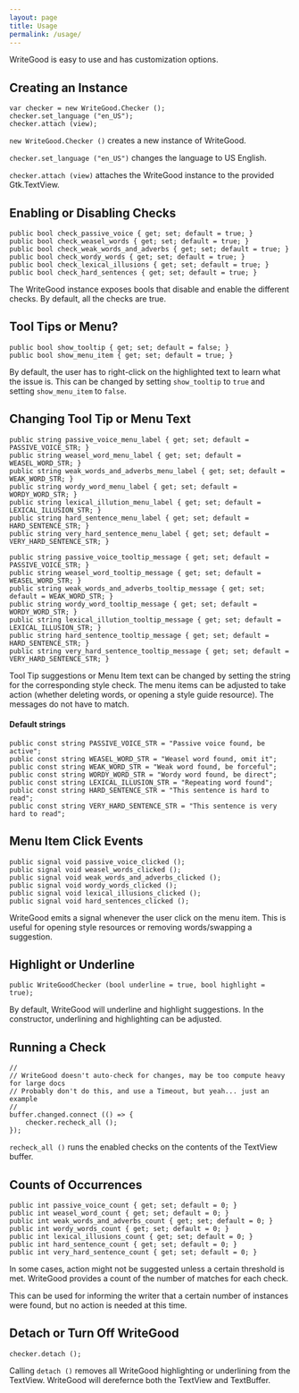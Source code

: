 ```yaml
---
layout: page
title: Usage
permalink: /usage/
---
```


WriteGood is easy to use and has customization options.

## Creating an Instance

```vala
var checker = new WriteGood.Checker ();
checker.set_language ("en_US");
checker.attach (view);
```

`new WriteGood.Checker ()` creates a new instance of WriteGood.

`checker.set_language ("en_US")` changes the language to US English.

`checker.attach (view)` attaches the WriteGood instance to the provided Gtk.TextView.

## Enabling or Disabling Checks

```vala
public bool check_passive_voice { get; set; default = true; }
public bool check_weasel_words { get; set; default = true; }
public bool check_weak_words_and_adverbs { get; set; default = true; }
public bool check_wordy_words { get; set; default = true; }
public bool check_lexical_illusions { get; set; default = true; }
public bool check_hard_sentences { get; set; default = true; }
```

The WriteGood instance exposes bools that disable and enable the different checks. By default, all the checks are true.

## Tool Tips or Menu?

```vala
public bool show_tooltip { get; set; default = false; }
public bool show_menu_item { get; set; default = true; }
```

By default, the user has to right-click on the highlighted text to learn what the issue is. This can be changed by setting `show_tooltip` to `true` and setting `show_menu_item` to `false`.

## Changing Tool Tip or Menu Text

```vala
public string passive_voice_menu_label { get; set; default = PASSIVE_VOICE_STR; }
public string weasel_word_menu_label { get; set; default = WEASEL_WORD_STR; }
public string weak_words_and_adverbs_menu_label { get; set; default = WEAK_WORD_STR; }
public string wordy_word_menu_label { get; set; default = WORDY_WORD_STR; }
public string lexical_illution_menu_label { get; set; default = LEXICAL_ILLUSION_STR; }
public string hard_sentence_menu_label { get; set; default = HARD_SENTENCE_STR; }
public string very_hard_sentence_menu_label { get; set; default = VERY_HARD_SENTENCE_STR; }

public string passive_voice_tooltip_message { get; set; default = PASSIVE_VOICE_STR; }
public string weasel_word_tooltip_message { get; set; default = WEASEL_WORD_STR; }
public string weak_words_and_adverbs_tooltip_message { get; set; default = WEAK_WORD_STR; }
public string wordy_word_tooltip_message { get; set; default = WORDY_WORD_STR; }
public string lexical_illution_tooltip_message { get; set; default = LEXICAL_ILLUSION_STR; }
public string hard_sentence_tooltip_message { get; set; default = HARD_SENTENCE_STR; }
public string very_hard_sentence_tooltip_message { get; set; default = VERY_HARD_SENTENCE_STR; }
```

Tool Tip suggestions or Menu Item text can be changed by setting the string for the corresponding style check. The menu items can be adjusted to take action (whether deleting words, or opening a style guide resource). The messages do not have to match.

#### Default strings

```vala
public const string PASSIVE_VOICE_STR = "Passive voice found, be active";
public const string WEASEL_WORD_STR = "Weasel word found, omit it";
public const string WEAK_WORD_STR = "Weak word found, be forceful";
public const string WORDY_WORD_STR = "Wordy word found, be direct";
public const string LEXICAL_ILLUSION_STR = "Repeating word found";
public const string HARD_SENTENCE_STR = "This sentence is hard to read";
public const string VERY_HARD_SENTENCE_STR = "This sentence is very hard to read";
```

## Menu Item Click Events

```vala
public signal void passive_voice_clicked ();
public signal void weasel_words_clicked ();
public signal void weak_words_and_adverbs_clicked ();
public signal void wordy_words_clicked ();
public signal void lexical_illusions_clicked ();
public signal void hard_sentences_clicked ();
```

WriteGood emits a signal whenever the user click on the menu item. This is useful for opening style resources or removing words/swapping a suggestion.

## Highlight or Underline

```vala
public WriteGoodChecker (bool underline = true, bool highlight = true);
```

By default, WriteGood will underline and highlight suggestions. In the constructor, underlining and highlighting can be adjusted.

## Running a Check

```vala
//
// WriteGood doesn't auto-check for changes, may be too compute heavy for large docs
// Probably don't do this, and use a Timeout, but yeah... just an example
//
buffer.changed.connect (() => {
    checker.recheck_all ();
});
```

`recheck_all ()` runs the enabled checks on the contents of the TextView buffer.

## Counts of Occurrences

```vala
public int passive_voice_count { get; set; default = 0; }
public int weasel_word_count { get; set; default = 0; }
public int weak_words_and_adverbs_count { get; set; default = 0; }
public int wordy_words_count { get; set; default = 0; }
public int lexical_illusions_count { get; set; default = 0; }
public int hard_sentence_count { get; set; default = 0; }
public int very_hard_sentence_count { get; set; default = 0; }
```

In some cases, action might not be suggested unless a certain threshold is met. WriteGood provides a count of the number of matches for each check.

This can be used for informing the writer that a certain number of instances were found, but no action is needed at this time.

## Detach or Turn Off WriteGood

```vala
checker.detach ();
```

Calling `detach ()` removes all WriteGood highlighting or underlining from the TextView. WriteGood will derefernce both the TextView and TextBuffer.